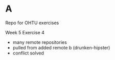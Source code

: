 A
=======
Repo for OHTU exercises

Week 5 Exercise 4
- many remote repositories
- pulled from added remote b (drunken-hipster)
- conflict solved